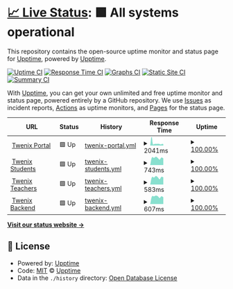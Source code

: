 # [📈 Live Status](https://upptime.github.io/upptime): <!--live status--> **🟩 All systems operational**

This repository contains the open-source uptime monitor and status page for [Upptime](https://upptime.js.org), powered by [Upptime](https://github.com/upptime/upptime).

[![Uptime CI](https://github.com/TwenixPlatform/twenix-status/workflows/Uptime%20CI/badge.svg)](https://github.com/TwenixPlatform/twenix-status/actions?query=workflow%3A%22Uptime+CI%22)
[![Response Time CI](https://github.com/TwenixPlatform/twenix-status/workflows/Response%20Time%20CI/badge.svg)](https://github.com/TwenixPlatform/twenix-status/actions?query=workflow%3A%22Response+Time+CI%22)
[![Graphs CI](https://github.com/TwenixPlatform/twenix-status/workflows/Graphs%20CI/badge.svg)](https://github.com/TwenixPlatform/twenix-status/actions?query=workflow%3A%22Graphs+CI%22)
[![Static Site CI](https://github.com/TwenixPlatform/twenix-status/workflows/Static%20Site%20CI/badge.svg)](https://github.com/TwenixPlatform/twenix-status/actions?query=workflow%3A%22Static+Site+CI%22)
[![Summary CI](https://github.com/TwenixPlatform/twenix-status/workflows/Summary%20CI/badge.svg)](https://github.com/TwenixPlatform/twenix-status/actions?query=workflow%3A%22Summary+CI%22)

With [Upptime](https://upptime.js.org), you can get your own unlimited and free uptime monitor and status page, powered entirely by a GitHub repository. We use [Issues](https://github.com/upptime/upptime/issues) as incident reports, [Actions](https://github.com/TwenixPlatform/twenix-status/actions) as uptime monitors, and [Pages](https://upptime.github.io/upptime) for the status page.

<!--start: status pages-->
<!-- This summary is generated by Upptime (https://github.com/upptime/upptime) -->
<!-- Do not edit this manually, your changes will be overwritten -->
<!-- prettier-ignore -->
| URL | Status | History | Response Time | Uptime |
| --- | ------ | ------- | ------------- | ------ |
| <img alt="" src="https://favicons.githubusercontent.com/www.twenix.com" height="13"> [Twenix Portal](https://www.twenix.com) | 🟩 Up | [twenix-portal.yml](https://github.com/TwenixPlatform/twenix-status/commits/HEAD/history/twenix-portal.yml) | <details><summary><img alt="Response time graph" src="./graphs/twenix-portal/response-time-week.png" height="20"> 2041ms</summary><br><a href="https://status.twenix.com/history/twenix-portal"><img alt="Response time 1914" src="https://img.shields.io/endpoint?url=https%3A%2F%2Fraw.githubusercontent.com%2FTwenixPlatform%2Ftwenix-status%2FHEAD%2Fapi%2Ftwenix-portal%2Fresponse-time.json"></a><br><a href="https://status.twenix.com/history/twenix-portal"><img alt="24-hour response time 2397" src="https://img.shields.io/endpoint?url=https%3A%2F%2Fraw.githubusercontent.com%2FTwenixPlatform%2Ftwenix-status%2FHEAD%2Fapi%2Ftwenix-portal%2Fresponse-time-day.json"></a><br><a href="https://status.twenix.com/history/twenix-portal"><img alt="7-day response time 2041" src="https://img.shields.io/endpoint?url=https%3A%2F%2Fraw.githubusercontent.com%2FTwenixPlatform%2Ftwenix-status%2FHEAD%2Fapi%2Ftwenix-portal%2Fresponse-time-week.json"></a><br><a href="https://status.twenix.com/history/twenix-portal"><img alt="30-day response time 2189" src="https://img.shields.io/endpoint?url=https%3A%2F%2Fraw.githubusercontent.com%2FTwenixPlatform%2Ftwenix-status%2FHEAD%2Fapi%2Ftwenix-portal%2Fresponse-time-month.json"></a><br><a href="https://status.twenix.com/history/twenix-portal"><img alt="1-year response time 1914" src="https://img.shields.io/endpoint?url=https%3A%2F%2Fraw.githubusercontent.com%2FTwenixPlatform%2Ftwenix-status%2FHEAD%2Fapi%2Ftwenix-portal%2Fresponse-time-year.json"></a></details> | <details><summary><a href="https://status.twenix.com/history/twenix-portal">100.00%</a></summary><a href="https://status.twenix.com/history/twenix-portal"><img alt="All-time uptime 99.30%" src="https://img.shields.io/endpoint?url=https%3A%2F%2Fraw.githubusercontent.com%2FTwenixPlatform%2Ftwenix-status%2FHEAD%2Fapi%2Ftwenix-portal%2Fuptime.json"></a><br><a href="https://status.twenix.com/history/twenix-portal"><img alt="24-hour uptime 100.00%" src="https://img.shields.io/endpoint?url=https%3A%2F%2Fraw.githubusercontent.com%2FTwenixPlatform%2Ftwenix-status%2FHEAD%2Fapi%2Ftwenix-portal%2Fuptime-day.json"></a><br><a href="https://status.twenix.com/history/twenix-portal"><img alt="7-day uptime 100.00%" src="https://img.shields.io/endpoint?url=https%3A%2F%2Fraw.githubusercontent.com%2FTwenixPlatform%2Ftwenix-status%2FHEAD%2Fapi%2Ftwenix-portal%2Fuptime-week.json"></a><br><a href="https://status.twenix.com/history/twenix-portal"><img alt="30-day uptime 96.34%" src="https://img.shields.io/endpoint?url=https%3A%2F%2Fraw.githubusercontent.com%2FTwenixPlatform%2Ftwenix-status%2FHEAD%2Fapi%2Ftwenix-portal%2Fuptime-month.json"></a><br><a href="https://status.twenix.com/history/twenix-portal"><img alt="1-year uptime 99.30%" src="https://img.shields.io/endpoint?url=https%3A%2F%2Fraw.githubusercontent.com%2FTwenixPlatform%2Ftwenix-status%2FHEAD%2Fapi%2Ftwenix-portal%2Fuptime-year.json"></a></details>
| <img alt="" src="https://favicons.githubusercontent.com/platform.twenix.com" height="13"> [Twenix Students](https://platform.twenix.com/auth/login) | 🟩 Up | [twenix-students.yml](https://github.com/TwenixPlatform/twenix-status/commits/HEAD/history/twenix-students.yml) | <details><summary><img alt="Response time graph" src="./graphs/twenix-students/response-time-week.png" height="20"> 743ms</summary><br><a href="https://status.twenix.com/history/twenix-students"><img alt="Response time 704" src="https://img.shields.io/endpoint?url=https%3A%2F%2Fraw.githubusercontent.com%2FTwenixPlatform%2Ftwenix-status%2FHEAD%2Fapi%2Ftwenix-students%2Fresponse-time.json"></a><br><a href="https://status.twenix.com/history/twenix-students"><img alt="24-hour response time 890" src="https://img.shields.io/endpoint?url=https%3A%2F%2Fraw.githubusercontent.com%2FTwenixPlatform%2Ftwenix-status%2FHEAD%2Fapi%2Ftwenix-students%2Fresponse-time-day.json"></a><br><a href="https://status.twenix.com/history/twenix-students"><img alt="7-day response time 743" src="https://img.shields.io/endpoint?url=https%3A%2F%2Fraw.githubusercontent.com%2FTwenixPlatform%2Ftwenix-status%2FHEAD%2Fapi%2Ftwenix-students%2Fresponse-time-week.json"></a><br><a href="https://status.twenix.com/history/twenix-students"><img alt="30-day response time 692" src="https://img.shields.io/endpoint?url=https%3A%2F%2Fraw.githubusercontent.com%2FTwenixPlatform%2Ftwenix-status%2FHEAD%2Fapi%2Ftwenix-students%2Fresponse-time-month.json"></a><br><a href="https://status.twenix.com/history/twenix-students"><img alt="1-year response time 704" src="https://img.shields.io/endpoint?url=https%3A%2F%2Fraw.githubusercontent.com%2FTwenixPlatform%2Ftwenix-status%2FHEAD%2Fapi%2Ftwenix-students%2Fresponse-time-year.json"></a></details> | <details><summary><a href="https://status.twenix.com/history/twenix-students">100.00%</a></summary><a href="https://status.twenix.com/history/twenix-students"><img alt="All-time uptime 100.00%" src="https://img.shields.io/endpoint?url=https%3A%2F%2Fraw.githubusercontent.com%2FTwenixPlatform%2Ftwenix-status%2FHEAD%2Fapi%2Ftwenix-students%2Fuptime.json"></a><br><a href="https://status.twenix.com/history/twenix-students"><img alt="24-hour uptime 100.00%" src="https://img.shields.io/endpoint?url=https%3A%2F%2Fraw.githubusercontent.com%2FTwenixPlatform%2Ftwenix-status%2FHEAD%2Fapi%2Ftwenix-students%2Fuptime-day.json"></a><br><a href="https://status.twenix.com/history/twenix-students"><img alt="7-day uptime 100.00%" src="https://img.shields.io/endpoint?url=https%3A%2F%2Fraw.githubusercontent.com%2FTwenixPlatform%2Ftwenix-status%2FHEAD%2Fapi%2Ftwenix-students%2Fuptime-week.json"></a><br><a href="https://status.twenix.com/history/twenix-students"><img alt="30-day uptime 100.00%" src="https://img.shields.io/endpoint?url=https%3A%2F%2Fraw.githubusercontent.com%2FTwenixPlatform%2Ftwenix-status%2FHEAD%2Fapi%2Ftwenix-students%2Fuptime-month.json"></a><br><a href="https://status.twenix.com/history/twenix-students"><img alt="1-year uptime 100.00%" src="https://img.shields.io/endpoint?url=https%3A%2F%2Fraw.githubusercontent.com%2FTwenixPlatform%2Ftwenix-status%2FHEAD%2Fapi%2Ftwenix-students%2Fuptime-year.json"></a></details>
| <img alt="" src="https://favicons.githubusercontent.com/teacher.twenix.com" height="13"> [Twenix Teachers](https://teacher.twenix.com/auth/login) | 🟩 Up | [twenix-teachers.yml](https://github.com/TwenixPlatform/twenix-status/commits/HEAD/history/twenix-teachers.yml) | <details><summary><img alt="Response time graph" src="./graphs/twenix-teachers/response-time-week.png" height="20"> 583ms</summary><br><a href="https://status.twenix.com/history/twenix-teachers"><img alt="Response time 579" src="https://img.shields.io/endpoint?url=https%3A%2F%2Fraw.githubusercontent.com%2FTwenixPlatform%2Ftwenix-status%2FHEAD%2Fapi%2Ftwenix-teachers%2Fresponse-time.json"></a><br><a href="https://status.twenix.com/history/twenix-teachers"><img alt="24-hour response time 668" src="https://img.shields.io/endpoint?url=https%3A%2F%2Fraw.githubusercontent.com%2FTwenixPlatform%2Ftwenix-status%2FHEAD%2Fapi%2Ftwenix-teachers%2Fresponse-time-day.json"></a><br><a href="https://status.twenix.com/history/twenix-teachers"><img alt="7-day response time 583" src="https://img.shields.io/endpoint?url=https%3A%2F%2Fraw.githubusercontent.com%2FTwenixPlatform%2Ftwenix-status%2FHEAD%2Fapi%2Ftwenix-teachers%2Fresponse-time-week.json"></a><br><a href="https://status.twenix.com/history/twenix-teachers"><img alt="30-day response time 557" src="https://img.shields.io/endpoint?url=https%3A%2F%2Fraw.githubusercontent.com%2FTwenixPlatform%2Ftwenix-status%2FHEAD%2Fapi%2Ftwenix-teachers%2Fresponse-time-month.json"></a><br><a href="https://status.twenix.com/history/twenix-teachers"><img alt="1-year response time 579" src="https://img.shields.io/endpoint?url=https%3A%2F%2Fraw.githubusercontent.com%2FTwenixPlatform%2Ftwenix-status%2FHEAD%2Fapi%2Ftwenix-teachers%2Fresponse-time-year.json"></a></details> | <details><summary><a href="https://status.twenix.com/history/twenix-teachers">100.00%</a></summary><a href="https://status.twenix.com/history/twenix-teachers"><img alt="All-time uptime 100.00%" src="https://img.shields.io/endpoint?url=https%3A%2F%2Fraw.githubusercontent.com%2FTwenixPlatform%2Ftwenix-status%2FHEAD%2Fapi%2Ftwenix-teachers%2Fuptime.json"></a><br><a href="https://status.twenix.com/history/twenix-teachers"><img alt="24-hour uptime 100.00%" src="https://img.shields.io/endpoint?url=https%3A%2F%2Fraw.githubusercontent.com%2FTwenixPlatform%2Ftwenix-status%2FHEAD%2Fapi%2Ftwenix-teachers%2Fuptime-day.json"></a><br><a href="https://status.twenix.com/history/twenix-teachers"><img alt="7-day uptime 100.00%" src="https://img.shields.io/endpoint?url=https%3A%2F%2Fraw.githubusercontent.com%2FTwenixPlatform%2Ftwenix-status%2FHEAD%2Fapi%2Ftwenix-teachers%2Fuptime-week.json"></a><br><a href="https://status.twenix.com/history/twenix-teachers"><img alt="30-day uptime 100.00%" src="https://img.shields.io/endpoint?url=https%3A%2F%2Fraw.githubusercontent.com%2FTwenixPlatform%2Ftwenix-status%2FHEAD%2Fapi%2Ftwenix-teachers%2Fuptime-month.json"></a><br><a href="https://status.twenix.com/history/twenix-teachers"><img alt="1-year uptime 100.00%" src="https://img.shields.io/endpoint?url=https%3A%2F%2Fraw.githubusercontent.com%2FTwenixPlatform%2Ftwenix-status%2FHEAD%2Fapi%2Ftwenix-teachers%2Fuptime-year.json"></a></details>
| <img alt="" src="https://favicons.githubusercontent.com/platform-back.twenix.com" height="13"> [Twenix Backend](https://platform-back.twenix.com/alive) | 🟩 Up | [twenix-backend.yml](https://github.com/TwenixPlatform/twenix-status/commits/HEAD/history/twenix-backend.yml) | <details><summary><img alt="Response time graph" src="./graphs/twenix-backend/response-time-week.png" height="20"> 607ms</summary><br><a href="https://status.twenix.com/history/twenix-backend"><img alt="Response time 585" src="https://img.shields.io/endpoint?url=https%3A%2F%2Fraw.githubusercontent.com%2FTwenixPlatform%2Ftwenix-status%2FHEAD%2Fapi%2Ftwenix-backend%2Fresponse-time.json"></a><br><a href="https://status.twenix.com/history/twenix-backend"><img alt="24-hour response time 701" src="https://img.shields.io/endpoint?url=https%3A%2F%2Fraw.githubusercontent.com%2FTwenixPlatform%2Ftwenix-status%2FHEAD%2Fapi%2Ftwenix-backend%2Fresponse-time-day.json"></a><br><a href="https://status.twenix.com/history/twenix-backend"><img alt="7-day response time 607" src="https://img.shields.io/endpoint?url=https%3A%2F%2Fraw.githubusercontent.com%2FTwenixPlatform%2Ftwenix-status%2FHEAD%2Fapi%2Ftwenix-backend%2Fresponse-time-week.json"></a><br><a href="https://status.twenix.com/history/twenix-backend"><img alt="30-day response time 575" src="https://img.shields.io/endpoint?url=https%3A%2F%2Fraw.githubusercontent.com%2FTwenixPlatform%2Ftwenix-status%2FHEAD%2Fapi%2Ftwenix-backend%2Fresponse-time-month.json"></a><br><a href="https://status.twenix.com/history/twenix-backend"><img alt="1-year response time 585" src="https://img.shields.io/endpoint?url=https%3A%2F%2Fraw.githubusercontent.com%2FTwenixPlatform%2Ftwenix-status%2FHEAD%2Fapi%2Ftwenix-backend%2Fresponse-time-year.json"></a></details> | <details><summary><a href="https://status.twenix.com/history/twenix-backend">100.00%</a></summary><a href="https://status.twenix.com/history/twenix-backend"><img alt="All-time uptime 100.00%" src="https://img.shields.io/endpoint?url=https%3A%2F%2Fraw.githubusercontent.com%2FTwenixPlatform%2Ftwenix-status%2FHEAD%2Fapi%2Ftwenix-backend%2Fuptime.json"></a><br><a href="https://status.twenix.com/history/twenix-backend"><img alt="24-hour uptime 100.00%" src="https://img.shields.io/endpoint?url=https%3A%2F%2Fraw.githubusercontent.com%2FTwenixPlatform%2Ftwenix-status%2FHEAD%2Fapi%2Ftwenix-backend%2Fuptime-day.json"></a><br><a href="https://status.twenix.com/history/twenix-backend"><img alt="7-day uptime 100.00%" src="https://img.shields.io/endpoint?url=https%3A%2F%2Fraw.githubusercontent.com%2FTwenixPlatform%2Ftwenix-status%2FHEAD%2Fapi%2Ftwenix-backend%2Fuptime-week.json"></a><br><a href="https://status.twenix.com/history/twenix-backend"><img alt="30-day uptime 100.00%" src="https://img.shields.io/endpoint?url=https%3A%2F%2Fraw.githubusercontent.com%2FTwenixPlatform%2Ftwenix-status%2FHEAD%2Fapi%2Ftwenix-backend%2Fuptime-month.json"></a><br><a href="https://status.twenix.com/history/twenix-backend"><img alt="1-year uptime 100.00%" src="https://img.shields.io/endpoint?url=https%3A%2F%2Fraw.githubusercontent.com%2FTwenixPlatform%2Ftwenix-status%2FHEAD%2Fapi%2Ftwenix-backend%2Fuptime-year.json"></a></details>

<!--end: status pages-->

[**Visit our status website →**](https://upptime.github.io/upptime)

## 📄 License

- Powered by: [Upptime](https://github.com/upptime/upptime)
- Code: [MIT](./LICENSE) © [Upptime](https://upptime.js.org)
- Data in the `./history` directory: [Open Database License](https://opendatacommons.org/licenses/odbl/1-0/)

